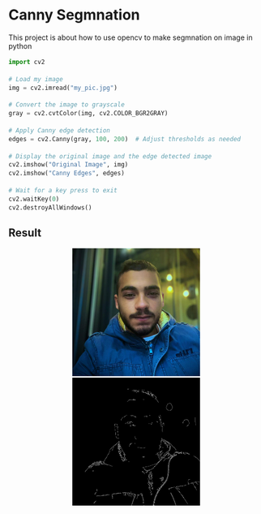 # Canny Segmnation
This project is about how to use opencv to make segmnation on image in python

``` python
import cv2

# Load my image
img = cv2.imread("my_pic.jpg")

# Convert the image to grayscale
gray = cv2.cvtColor(img, cv2.COLOR_BGR2GRAY)

# Apply Canny edge detection
edges = cv2.Canny(gray, 100, 200)  # Adjust thresholds as needed

# Display the original image and the edge detected image
cv2.imshow("Original Image", img)
cv2.imshow("Canny Edges", edges)

# Wait for a key press to exit
cv2.waitKey(0)
cv2.destroyAllWindows()
```
## Result
<div align='center' >
<img width="50%" src="my_pic.jpg">
<img width="50%" src="canny.jpg">

</div>
